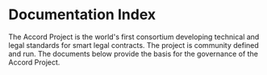 # Documentation Index

The Accord Project is the world's first consortium developing technical and legal standards for smart legal contracts. The project is community defined and run. The documents below provide the basis for the governance of the Accord Project.


